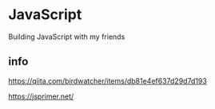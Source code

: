 # JavaScript
Building JavaScript with my friends

## info
https://qiita.com/birdwatcher/items/db81e4ef637d29d7d193<br>

https://jsprimer.net/
